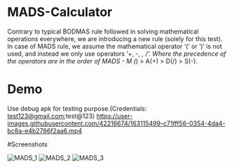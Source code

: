 # MADS-Calculator
Contrary to typical BODMAS rule followed in solving mathematical operations everywhere, we are introducing a new rule (solely for this test). In case of MADS rule, we assume the mathematical operator ‘(‘ or ‘)’ is not used, and instead we only use operators ‘+, -, *, /’. Where the precedence of the operators are in the order of MADS - M (*) > A(+) > D(/) > S(-).

# Demo
Use debug apk for testing purpose.(Credentials: test123@gmail.com;test@123)
https://user-images.githubusercontent.com/42216674/163115499-c71fff56-0354-4da4-bc8a-e4b2786f2aa6.mp4



#Screenshots

![MADS_1](https://user-images.githubusercontent.com/42216674/163114553-7d6992c2-ebfb-4ea5-9b1b-75da88692023.jpg)
![MADS_2](https://user-images.githubusercontent.com/42216674/163114425-b6b1a4b0-0017-4bf2-8aed-7349ca28b265.jpg)
![MADS_3](https://user-images.githubusercontent.com/42216674/163114434-260762cd-18fd-4697-ab3c-ad3df5226adf.jpg)


